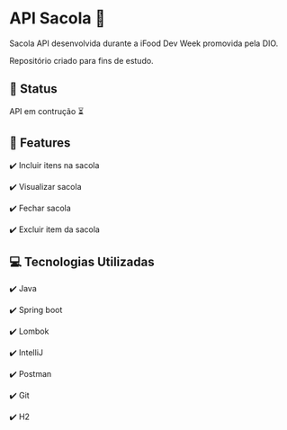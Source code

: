 # API Sacola  📱

Sacola API desenvolvida durante a iFood Dev Week promovida pela DIO.

Repositório criado para fins de estudo.




## 💬 Status 

API em contrução ⏳
## 🔧 Features 

 ✔️ Incluir itens na sacola

 ✔️ Visualizar sacola

 ✔️ Fechar sacola

 ✔️ Excluir item da sacola
## 💻 Tecnologias Utilizadas 

✔️ Java

✔️ Spring boot

✔️ Lombok

✔️ IntelliJ

✔️ Postman

✔️ Git

✔️ H2
